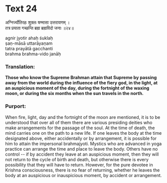 # Text 24

अग्निर्ज्योतिरहः शुक्लः षण्मासा उत्तरायणम् ।  
तत्र प्रयाता गच्छन्ति ब्रह्म ब्रह्मविदो जनाः ॥२४॥

agnir jyotir ahaḥ śuklaḥ  
ṣaṇ-māsā uttarāyaṇam  
tatra prayātā gacchanti  
brahma brahma-vido janāḥ



### Translation:

**Those who know the Supreme Brahman attain that Supreme by passing away from the world during the influence of the fiery god, in the light, at an auspicious moment of the day, during the fortnight of the waxing moon, or during the six months when the sun travels in the north.**

### Purport:

When fire, light, day and the fortnight of the moon are mentioned, it is to be understood that over all of them there are various presiding deities who make arrangements for the passage of the soul. At the time of death, the mind carries one on the path to a new life. If one leaves the body at the time designated above, either accidentally or by arrangement, it is possible for him to attain the impersonal brahmajyoti. Mystics who are advanced in yoga practice can arrange the time and place to leave the body. Others have no control -- if by accident they leave at an auspicious moment, then they will not return to the cycle of birth and death, but otherwise there is every possibility that they will have to return. However, for the pure devotee in Krishna consciousness, there is no fear of returning, whether he leaves the body at an auspicious or inauspicious moment, by accident or arrangement.
